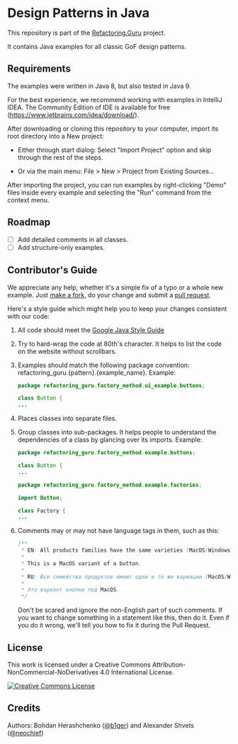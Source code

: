 # Design Patterns in Java

This repository is part of the [Refactoring.Guru](https://refactoring.guru/design-patterns) project.

It contains Java examples for all classic GoF design patterns.

## Requirements

The examples were written in Java 8, but also tested in Java 9.

For the best experience, we recommend working with examples in IntelliJ IDEA. The Community Edition of IDE is available
for free (https://www.jetbrains.com/idea/download/).

After downloading or cloning this repository to your computer, import its root directory into a New project:

- Either through start dialog: Select "Import Project" option and skip through the rest of the steps.

- Or via the main menu: File > New > Project from Existing Sources...

After importing the project, you can run examples by right-clicking "Demo" files inside every example and selecting
the "Run" command from the context menu.

## Roadmap

- [ ] Add detailed comments in all classes.
- [ ] Add structure-only examples.

## Contributor's Guide

We appreciate any help, whether it's a simple fix of a typo or a whole new example.
Just [make a fork](https://help.github.com/articles/fork-a-repo/), do your change and submit
a [pull request](https://help.github.com/articles/creating-a-pull-request-from-a-fork/).

Here's a style guide which might help you to keep your changes consistent with our code:

1. All code should meet the [Google Java Style Guide](https://google.github.io/styleguide/javaguide.html)

2. Try to hard-wrap the code at 80th's character. It helps to list the code on the website without scrollbars.

3. Examples should match the following package convention: refactoring_guru.{pattern}.{example_name}. Example:

    ```java
    package refactoring_guru.factory_method.ui_example.buttons;

    class Button {
    ...
    ```

4. Places classes into separate files.

5. Group classes into sub-packages. It helps people to understand the dependencies of a class by glancing over its
   imports. Example:

    ```java
    package refactoring_guru.factory_method.example.buttons;

    class Button {
    ...
    ```

    ```java
    package refactoring_guru.factory_method.example.factories;

    import Button;

    class Factory {
    ...
    ```

6. Comments may or may not have language tags in them, such as this:

    ```java
    /**
     * EN: All products families have the same varieties (MacOS/Windows).
     *
     * This is a MacOS variant of a button.
     *
     * RU: Все семейства продуктов имеют одни и те же вариации (MacOS/Windows).
     *
     * Это вариант кнопки под MacOS.
     */
    ```

   Don't be scared and ignore the non-English part of such comments. If you want to change something in a statement like
   this, then do it. Even if you do it wrong, we'll tell you how to fix it during the Pull Request.

## License

This work is licensed under a Creative Commons Attribution-NonCommercial-NoDerivatives 4.0 International License.

<a rel="license" href="http://creativecommons.org/licenses/by-nc-nd/4.0/"><img alt="Creative Commons License" style="border-width:0" src="https://i.creativecommons.org/l/by-nc-nd/4.0/80x15.png" /></a>

## Credits

Authors: Bohdan Herashchenko ([@b1ger](https://github.com/b1ger)) and Alexander
Shvets ([@neochief](https://github.com/neochief))
